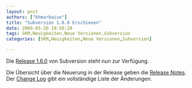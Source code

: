 ```yaml
---
layout: post
authors: ["khmarbaise"]
title: "Subversion 1.6.0 Erschienen"
date: 2009-03-20 19:50:28
tags: SKM,Neuigkeiten,Neue Versionen,Subversion
categories: [SKM,Neuigkeiten,Neue Versionen,Subversion]

---
```

Die [Release 1.6.0](http://subversion.tigris.org/ds/viewMessage.do?dsForumId=462&dsMessageId=1365516) 
von Subversion steht nun zur Verfügung. 

Die Übersicht über die Neuerung in der Release geben die [Release Notes](http://subversion.tigris.org/svn_1.6_releasenotes.html). 
Der [Change Log](http://svn.collab.net/repos/svn/tags/1.6.0/CHANGES) gibt ein vollständige Liste der Änderungen.
